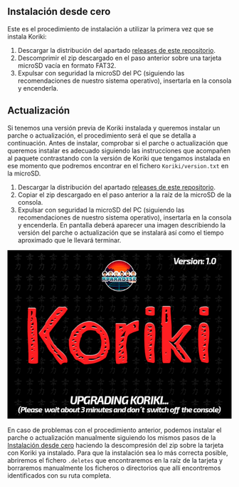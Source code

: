 ## Instalación desde cero

Este es el procedimiento de instalación a utilizar la primera vez que se instala Koriki:

1. Descargar la distribución del apartado [releases de este repositorio](https://github.com/Rparadise-Team/Koriki/releases/latest).
2. Descomprimir el zip descargado en el paso anterior sobre una tarjeta microSD vacía en formato FAT32.
3. Expulsar con seguridad la microSD del PC (siguiendo las recomendaciones de nuestro sistema operativo), insertarla en la consola y encenderla.

## Actualización

Si tenemos una versión previa de Koriki instalada y queremos instalar un parche o actualización, el procedimiento será el que se detalla a continuación. Antes de instalar, comprobar si el parche o actualización que queremos instalar es adecuado siguiendo las instrucciones que acompañen al paquete contrastando con la versión de Koriki que tengamos instalada en ese momento que podremos encontrar en el fichero `Koriki/version.txt` en la microSD.

1. Descargar la distribución del apartado [releases de este repositorio](https://github.com/Rparadise-Team/Koriki/releases/latest).
2. Copiar el zip descargado en el paso anterior a la raíz de la microSD de la consola.
3. Expulsar con seguridad la microSD del PC (siguiendo las recomendaciones de nuestro sistema operativo), insertarla en la consola y encenderla. En pantalla deberá aparecer una imagen describiendo la versión del parche o actualización que se instalará así como el tiempo aproximado que le llevará terminar.

![Update splash screen](images/update_splash.png)

En caso de problemas con el procedimiento anterior, podemos instalar el parche o actualización manualmente siguiendo los mismos pasos de la [Instalación desde cero](#instalacion_desde_cero) haciendo la descompresión del zip sobre la tarjeta con Koriki ya instalado. Para que la instalación sea lo más correcta posible, abriremos el fichero `.deletes` que encontraremos en la raíz de la tarjeta y borraremos manualmente los ficheros o directorios que allí encontremos identificados con su ruta completa.
